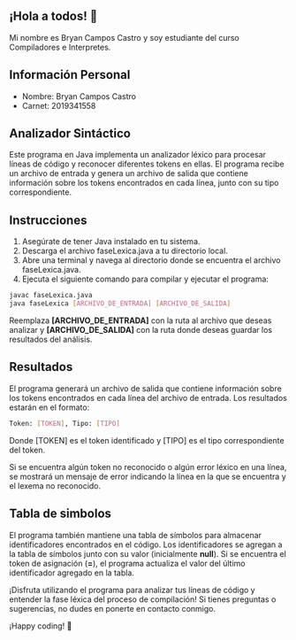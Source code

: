 ## ¡Hola a todos! 👋

Mi nombre es Bryan Campos Castro y soy estudiante del curso Compiladores e Interpretes.
## Información Personal

- Nombre: Bryan Campos Castro
- Carnet: 2019341558

## Analizador Sintáctico

Este programa en Java implementa un analizador léxico para procesar líneas de código y reconocer diferentes tokens en ellas. El programa recibe un archivo de entrada y genera un archivo de salida que contiene información sobre los tokens encontrados en cada línea, junto con su tipo correspondiente.

## Instrucciones

1. Asegúrate de tener Java instalado en tu sistema.
2. Descarga el archivo faseLexica.java a tu directorio local.
3. Abre una terminal y navega al directorio donde se encuentra el archivo faseLexica.java.
4. Ejecuta el siguiente comando para compilar y ejecutar el programa: 

```bash
javac faseLexica.java
java faseLexica [ARCHIVO_DE_ENTRADA] [ARCHIVO_DE_SALIDA]
```

Reemplaza **[ARCHIVO_DE_ENTRADA]** con la ruta al archivo que deseas analizar y **[ARCHIVO_DE_SALIDA]** con la ruta donde deseas guardar los resultados del análisis.

## Resultados

El programa generará un archivo de salida que contiene información sobre los tokens encontrados en cada línea del archivo de entrada. Los resultados estarán en el formato:

```bash
Token: [TOKEN], Tipo: [TIPO]
```

Donde [TOKEN] es el token identificado y [TIPO] es el tipo correspondiente del token.

Si se encuentra algún token no reconocido o algún error léxico en una línea, se mostrará un mensaje de error indicando la línea en la que se encuentra y el lexema no reconocido.

## Tabla de simbolos

El programa también mantiene una tabla de símbolos para almacenar identificadores encontrados en el código. Los identificadores se agregan a la tabla de símbolos junto con su valor (inicialmente **null**). Si se encuentra el token de asignación (**=**), el programa actualiza el valor del último identificador agregado en la tabla.

¡Disfruta utilizando el programa para analizar tus líneas de código y entender la fase léxica del proceso de compilación! Si tienes preguntas o sugerencias, no dudes en ponerte en contacto conmigo.

¡Happy coding! 🚀